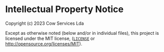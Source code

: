 # Intellectual Property Notice

Copyright (c) 2023 Cow Services Lda

Except as otherwise noted (below and/or in individual files), this project is licensed under
the MIT license, ([`LICENSE`](LICENSE) or <http://opensource.org/licenses/MIT>).

